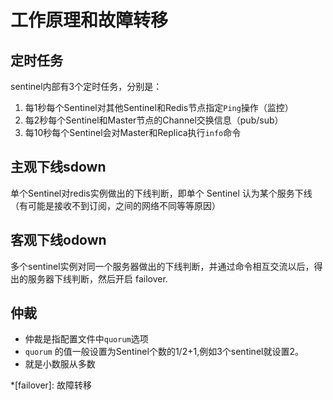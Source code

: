 # 工作原理和故障转移

## 定时任务

sentinel内部有3个定时任务，分别是：

1. 每1秒每个Sentinel对其他Sentinel和Redis节点指定`Ping`操作（监控）
2. 每2秒每个Sentinel和Master节点的Channel交换信息（pub/sub）
3. 每10秒每个Sentinel会对Master和Replica执行`info`命令

## 主观下线sdown

单个Sentinel对redis实例做出的下线判断，即单个 Sentinel 认为某个服务下线（有可能是接收不到订阅，之间的网络不同等等原因）

## 客观下线odown

多个sentinel实例对同一个服务器做出的下线判断，并通过命令相互交流以后，得出的服务器下线判断，然后开启 failover.

## 仲裁

- 仲裁是指配置文件中`quorum`选项
- `quorum` 的值一般设置为Sentinel个数的1/2+1,例如3个sentinel就设置2。
- 就是小数服从多数



























*[failover]: 故障转移





















































